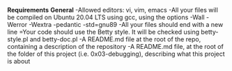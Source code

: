 **Requirements**
**General**
-Allowed editors: vi, vim, emacs
-All your files will be compiled on Ubuntu 20.04 LTS using gcc, using the options -Wall -Werror -Wextra -pedantic -std=gnu89
-All your files should end with a new line
=Your code should use the Betty style. It will be checked using betty-style.pl and betty-doc.pl
-A README.md file at the root of the repo, containing a description of the repository
-A README.md file, at the root of the folder of this project (i.e. 0x03-debugging), describing what this project is about
